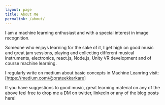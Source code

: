 ```yaml
---
layout: page
title: About Me
permalink: /about/
---
```


I am a machine learning enthusiast and with a special interest in image recognition.

Someone who enjoys learning for the sake of it, I get high on good music and great jam sessions, playing and collecting different musical instruments, electronics, react.js, Node.js, Unity VR development and of course machine learning.

I regularly write on medium about basic concepts in Machine Leanring visit: [https://medium.com/@prateekkarkare]

If you have suggestions to good music, great learning material on any of the above feel free to drop me a DM on twitter, linkedin or any of the blog posts here!
